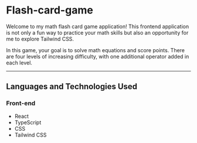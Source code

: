 # Flash-card-game
Welcome to my math flash card game application! 
This frontend application is not only a fun way to practice your math skills but also an opportunity for me to explore Tailwind CSS.

In this game, your goal is to solve math equations and score points.
There are four levels of increasing difficulty, with one additional operator added in each level.

---
## Languages and Technologies Used

### Front-end
- React
- TypeScript
- CSS
- Tailwind CSS
